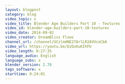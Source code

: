 ```yaml
---
layout: blogpost
category: blog
video_topic: x
video_title: Blender Age Builders Part 10 - Textures
video_id: blender-age-builders-part-10-textures
video_date: 2014-09-02
video_creator: DreamBliss Flows
channel_url: /channel/UCzlmdNE27ArlLR2AVUcoCbA
video_url: https://youtu.be/DzQv6uKIhFU
video_length: 0:27:35
language_audio: English
language_subs: x
blender_version: 2.78
tags_software: x
starttime: 0:24:01
---
```


